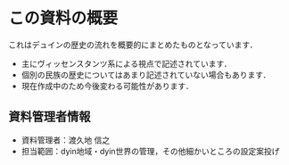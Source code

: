 # この資料の概要
これはデュインの歴史の流れを概要的にまとめたものとなっています．
- 主にヴィッセンスタンツ系による視点で記述されています．
- 個別の民族の歴史についてはあまり記述されていない場合もあります．  
- 現在作成中のため今後変わる可能性があります．  

## 資料管理者情報
- 資料管理者：渡久地 信之
- 担当範囲：dyin地域・dyin世界の管理，その他細かいところの設定案投げ
